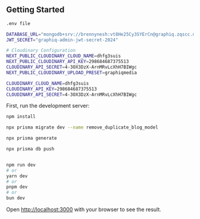 

## Getting Started
```bash
.env file

DATABASE_URL="mongodb+srv://brennynesh:vt8He25Cy3SYErCn@graphiq.zqscc.mongodb.net/graphiq?retryWrites=true&w=majority&appName=graphiq"
JWT_SECRET="graphiq-admin-jwt-secret-2024"

# Cloudinary Configuration
NEXT_PUBLIC_CLOUDINARY_CLOUD_NAME=dhfg3suis
NEXT_PUBLIC_CLOUDINARY_API_KEY=298684687375513
CLOUDINARY_API_SECRET=4-3OX3DzX-ArnMRvLcXhH7BIWgc
NEXT_PUBLIC_CLOUDINARY_UPLOAD_PRESET=graphiqmedia

CLOUDINARY_CLOUD_NAME=dhfg3suis
CLOUDINARY_API_KEY=298684687375513
CLOUDINARY_API_SECRET=4-3OX3DzX-ArnMRvLcXhH7BIWgc

```


First, run the development server:

```bash
npm install

npx prisma migrate dev --name remove_duplicate_blog_model

npx prisma generate

npx prisma db push 


npm run dev
# or
yarn dev
# or
pnpm dev
# or
bun dev
```

Open [http://localhost:3000](http://localhost:3000) with your browser to see the result.

